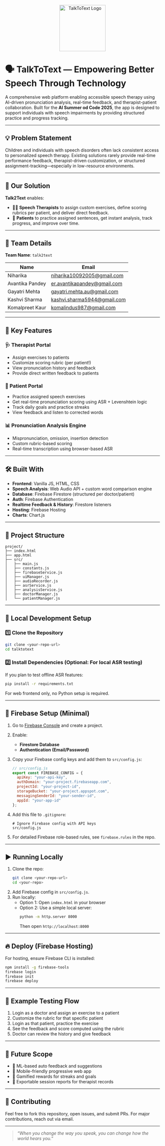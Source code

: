 <p align="center">
  <img src="https://github.com/user-attachments/assets/9697997e-72e9-48ec-8ccc-c3c564356464" alt="TalkToText Logo" height="150" width="150"/>
</p>

# 🗣️ TalkToText — Empowering Better Speech Through Technology

A comprehensive web platform enabling accessible speech therapy using AI-driven pronunciation analysis, real-time feedback, and therapist-patient collaboration. Built for the **AI Summer od Code 2025**, the app is designed to support individuals with speech impairments by providing structured practice and progress tracking.

---

## 💡 Problem Statement

Children and individuals with speech disorders often lack consistent access to personalized speech therapy. Existing solutions rarely provide real-time performance feedback, therapist-driven customization, or structured assignment-tracking—especially in low-resource environments.

---

## 🎯 Our Solution

**Talk2Text** enables:
- 🧑‍⚕️ **Speech Therapists** to assign custom exercises, define scoring rubrics per patient, and deliver direct feedback.
- 🧒 **Patients** to practice assigned sentences, get instant analysis, track progress, and improve over time.

---

## 👥 Team Details

**Team Name**: `talk2text`

| Name               | Email                              |
|--------------------|------------------------------------|
| Niharika           | niharika10092005@gmail.com         |
| Avantika Pandey    | er.avantikapandey@gmail.com        |
| Gayatri Mehta      | gayatri.mehta.au@gmail.com         |
| Kashvi Sharma      | kashvi.sharma5944@gmail.com        |
| Komalpreet Kaur    | komalindus987@gmail.com            |

---

## 🚀 Key Features

### 🩺 Therapist Portal
- Assign exercises to patients
- Customize scoring rubric (per patient!)
- View pronunciation history and feedback
- Provide direct written feedback to patients

### 🧒 Patient Portal
- Practice assigned speech exercises
- Get real-time pronunciation scoring using ASR + Levenshtein logic
- Track daily goals and practice streaks
- View feedback and listen to corrected words

### 📊 Pronunciation Analysis Engine
- Mispronunciation, omission, insertion detection
- Custom rubric-based scoring
- Real-time transcription using browser-based ASR

---

## 🛠️ Built With

- **Frontend**: Vanilla JS, HTML, CSS
- **Speech Analysis**: Web Audio API + custom word comparison engine
- **Database**: Firebase Firestore (structured per doctor/patient)
- **Auth**: Firebase Authentication
- **Realtime Feedback & History**: Firestore listeners
- **Hosting**: Firebase Hosting
- **Charts**: Chart.js

---

## 📁 Project Structure

```
project/
├── index.html
├── app.html
├── src/
│   ├── main.js
│   ├── constants.js
│   ├── firebaseService.js
│   ├── uiManager.js
│   ├── audioRecorder.js
│   ├── asrService.js        
│   ├── analysisService.js    
│   ├── doctorManager.js
│   └── patientManager.js
```

---

## 🔧 Local Development Setup

### 1️⃣ Clone the Repository
```bash
git clone <your-repo-url>
cd talktotext
```

### 2️⃣ Install Dependencies (Optional: For local ASR testing)
If you plan to test offline ASR features:
```bash
pip install -r requirements.txt
```

For web frontend only, no Python setup is required.

---

## 🔐 Firebase Setup (Minimal)
1. Go to [Firebase Console](https://console.firebase.google.com/) and create a project.
2. Enable:
   - **Firestore Database**
   - **Authentication (Email/Password)**
3. Copy your Firebase config keys and add them to `src/config.js`:
   ```javascript
   // src/config.js
   export const FIREBASE_CONFIG = {
     apiKey: "your-api-key",
     authDomain: "your-project.firebaseapp.com",
     projectId: "your-project-id",
     storageBucket: "your-project.appspot.com",
     messagingSenderId: "your-sender-id",
     appId: "your-app-id"
   };
   ```
4. Add this file to `.gitignore`:
   ```
   # Ignore Firebase config with API keys
   src/config.js
   ```

5. For detailed Firebase role-based rules, see `firebase.rules` in the repo.

---

## ▶️ Running Locally
1. Clone the repo:
   ```bash
   git clone <your-repo-url>
   cd <your-repo>
   ```
2. Add Firebase config in `src/config.js`.
3. Run locally:
   - Option 1: Open `index.html` in your browser
   - Option 2: Use a simple local server:
     ```bash
     python -m http.server 8000
     ```
     Then open `http://localhost:8000`

---

## 🔥 Deploy (Firebase Hosting)

For hosting, ensure Firebase CLI is installed:
```bash
npm install -g firebase-tools
firebase login
firebase init
firebase deploy

```

---

## 🧪 Example Testing Flow

1. Login as a doctor and assign an exercise to a patient
2. Customize the rubric for that specific patient
3. Login as that patient, practice the exercise
4. See the feedback and score computed using the rubric
5. Doctor can review the history and give feedback

---

## 📌 Future Scope

- 🎯 ML-based auto feedback and suggestions
- 📱 Mobile-friendly progressive web app
- 🥇 Gamified rewards for streaks and goals
- 🔄 Exportable session reports for therapist records

---

## 🤝 Contributing

Feel free to fork this repository, open issues, and submit PRs. For major contributions, reach out via email.

---

> _“When you change the way you speak, you can change how the world hears you.”_
